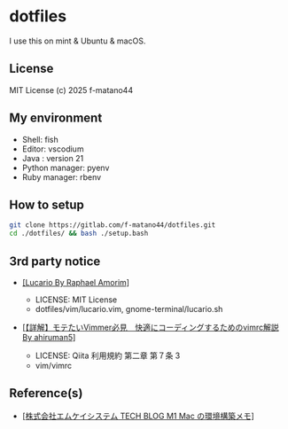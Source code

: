 # dotfiles

I use this on mint & Ubuntu & macOS.


## License

MIT License (c) 2025 f-matano44


## My environment

* Shell: fish
* Editor: vscodium
* Java : version 21
* Python manager: pyenv
* Ruby manager: rbenv


## How to setup

```sh
git clone https://gitlab.com/f-matano44/dotfiles.git
cd ./dotfiles/ && bash ./setup.bash
```


## 3rd party notice

* [\[Lucario By Raphael Amorim\]](https://github.com/raphamorim/lucario)
    * LICENSE: MIT License
    * dotfiles/vim/lucario.vim, gnome-terminal/lucario.sh

* [\[【詳解】モテたいVimmer必見　快適にコーディングするためのvimrc解説 By ahiruman5\]](https://qiita.com/ahiruman5/items/4f3c845500c172a02935)
    * LICENSE: Qiita 利用規約 第二章 第７条 3
    * vim/vimrc


## Reference(s)

* [\[株式会社エムケイシステム TECH BLOG M1 Mac の環境構築メモ\]](https://blog.mksc.jp/contents/apple-silicon/)
